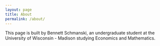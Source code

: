 ```yaml
---
layout: page
title: About
permalink: /about/
---
```


This page is built by Bennett Schmanski, an undergraduate student at the University of Wisconsin - Madison studying Economics and Mathematics.
